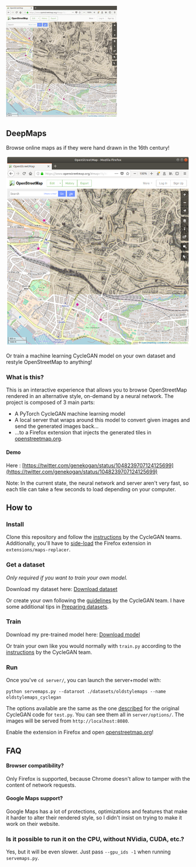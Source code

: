 
![DeepMaps browser preview](server/imgs/DeepMaps-Preview_303px.gif)

## DeepMaps

Browse online maps as if they were hand drawn in the 16th century!

![DeepMaps screenshot](server/imgs/deepmaps.png)

Or train a machine learning CycleGAN model on your own dataset and restyle OpenStreetMap to anything!

### What is this?

This is an interactive experience that allows you to browse OpenStreetMap rendered in an alternative style, on-demand by a neural network. The project is composed of 3 main parts:
 - A PyTorch CycleGAN machine learning model
 - A local server that wraps around this model to convert given images and send the generated images back...
 - ...to a Firefox extension that injects the generated tiles in [openstreetmap.org](openstreetmap.org).

#### Demo

Here : [https://twitter.com/genekogan/status/1048239707124125699](https://twitter.com/genekogan/status/1048239707124125699)

Note: In the current state, the neural network and server aren't very fast, so each tile can take a few seconds to load depending on your computer.

## How to

### Install

Clone this repository and follow the [instructions](server/README.md) by the CycleGAN teams. Additionally, you'll have to [side-load](https://developer.mozilla.org/en-US/docs/Mozilla/Add-ons/WebExtensions/Alternative_distribution_options/Sideloading_add-ons#Using_Install_Add-on_From_File) the Firefox extension in `extensions/maps-replacer`.


### Get a dataset

_Only required if you want to train your own model._

Download my dataset here:
[Download dataset](https://www.dropbox.com/s/3k54v4eelgg5m6e/dataset-oldstylemaps-2018-10-06.zip?dl=0)

Or create your own following the [guidelines](server/README.md) by the CycleGAN team. I have some additional tips in [Preparing datasets](PreparingDatasets.md).


### Train

Download my pre-trained model here:
[Download model](https://www.dropbox.com/s/znpnhqhwrx47ern/model-oldstylemaps-2018-10-06.zip?dl=0)

Or train your own like you would normally with `train.py` according to the [instructions](server/README.md) by the CycleGAN team.


### Run
Once you've
`cd server/`,
you can launch the server+model with:


```
python servemaps.py --dataroot ./datasets/oldstylemaps --name oldstylemaps_cyclegan
```
The options available are the same as the one [described](server/README.md) for the original CycleGAN code for `test.py`. You can see them all in `server/options/`.
The images will be served from `http://localhost:8080`.

Enable the extension in Firefox and open [openstreetmap.org](openstreetmap.org)!


## FAQ

#### Browser compatibility?

Only Firefox is supported, because Chrome doesn't allow to tamper with the content of network requests.


#### Google Maps support?

Google Maps has a lot of protections, optimizations and features that make it harder to alter their rendered style, so I didn't insist on trying to make it work on their website.


### Is it possible to run it on the CPU, without NVidia, CUDA, etc.?

Yes, but it will be even slower. Just pass `--gpu_ids -1` when running `servemaps.py`.
